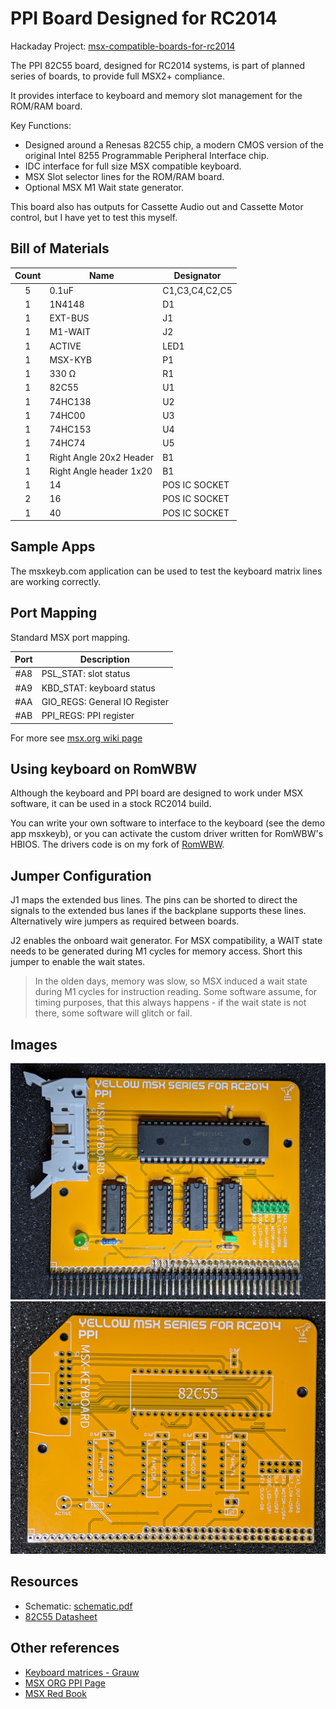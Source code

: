 # PPI Board Designed for RC2014

Hackaday Project: [msx-compatible-boards-for-rc2014](https://hackaday.io/project/175574-msx-compatible-boards-for-rc2014)

The PPI 82C55 board, designed for RC2014 systems, is part of planned series of boards, to provide full MSX2+ compliance.

It provides interface to keyboard and memory slot management for the ROM/RAM board.

Key Functions:

* Designed around a Renesas 82C55 chip, a modern CMOS version of the original Intel 8255 Programmable Peripheral Interface chip.
* IDC interface for full size MSX compatible keyboard.
* MSX Slot selector lines for the ROM/RAM board.
* Optional MSX M1 Wait state generator.

This board also has outputs for Cassette Audio out and Cassette Motor control, but I have yet to test this myself.

## Bill of Materials

|Count   | Name                    |  Designator |
|:------:|-------------------------|-------------|
| 5      | 0.1uF                   | C1,C3,C4,C2,C5 |
| 1      | 1N4148                  | D1 |
| 1      | EXT-BUS                 | J1 |
| 1      | M1-WAIT                 | J2 |
| 1      | ACTIVE                  | LED1 |
| 1      | MSX-KYB                 | P1 |
| 1      | 330 Ω                   | R1 |
| 1      | 82C55                   | U1 |
| 1      | 74HC138                 | U2 |
| 1      | 74HC00                  | U3 |
| 1      | 74HC153                 | U4 |
| 1      | 74HC74                  | U5 |
| 1      | Right Angle 20x2 Header | B1 |
| 1      | Right Angle header 1x20 | B1 |
| 1      | 14                      | POS IC SOCKET |
| 2      | 16                      | POS IC SOCKET |
| 1      | 40                      | POS IC SOCKET |

## Sample Apps

The msxkeyb.com application can be used to test the keyboard matrix lines are working correctly.

## Port Mapping

Standard MSX port mapping.

| Port |  Description
|:------:|-------------|
| #A8    | PSL_STAT: slot status |
| #A9    | KBD_STAT: keyboard status |
| #AA    | GIO_REGS: General IO Register |
| #AB    | PPI_REGS: PPI register |

For more see [msx.org wiki page](https://www.msx.org/wiki/Programmable_Peripheral_Interface)

## Using keyboard on RomWBW

Although the keyboard and PPI board are designed to work under MSX software, it can be used in a stock RC2014 build.

You can write your own software to interface to the keyboard (see the demo app msxkeyb), or you can activate the
custom driver written for RomWBW's HBIOS.  The drivers code is on my fork of [RomWBW](https://github.com/vipoo/RomWBW/tree/yellow-msx-boards).

## Jumper Configuration

J1 maps the extended bus lines.  The pins can be shorted to direct the signals to the extended bus lanes if the backplane supports these lines.  Alternatively wire jumpers as required between boards.

J2 enables the onboard wait generator.  For MSX compatibility, a WAIT state needs to be generated during M1 cycles for memory access.  Short this jumper to enable the wait states.

> In the olden days, memory was slow, so MSX induced a wait state during M1 cycles for instruction reading. Some software assume, for timing purposes, that this always happens - if the wait state is not there, some software will glitch or fail.

## Images

![Assembled](../keyboard/image3.jpg)
![PCB](../keyboard/PXL_20210416_125808387.jpg)


## Resources

* Schematic: [schematic.pdf](./schematic.pdf "Schematic")
* [82C55 Datasheet](../datasheets/82c55.pdf)

## Other references

* [Keyboard matrices - Grauw](http://map.grauw.nl/articles/keymatrix.php)
* [MSX ORG PPI Page](https://www.msx.org/wiki/Programmable_Peripheral_Interface)
* [MSX Red Book](https://github.com/gseidler/The-MSX-Red-Book/blob/master/the_msx_red_book.md)
